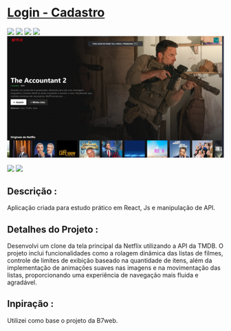 <h1><a href="#"> Login - Cadastro </a></h1>

<div style="display: inline_block">

<img src="https://img.shields.io/badge/html5-%23E34F26.svg?style=for-the-badge&logo=html5&logoColor=white" />
<img src="https://img.shields.io/badge/css3-%231572B6.svg?style=for-the-badge&logo=css3&logoColor=white" />
<img src="https://img.shields.io/badge/javascript-%23323330.svg?style=for-the-badge&logo=javascript&logoColor=%23F7DF1E" />
<img src="https://img.shields.io/badge/react-%2320232a.svg?style=for-the-badge&logo=react&logoColor=%2361DAFB" />
  
  
  
</div>

<img src ="/img/Captura de tela 2025-04-27 133751.png" />


<div style="display: inline_block">

<a href="https://www.linkedin.com/in/gustavolopesdev/" target="_blank"><img src="https://img.shields.io/badge/-LinkedIn-%230077B5?style=for-the-badge&logo=linkedin&logoColor=white" target="_blank"></a>
<a href="https://gustavolopesdev.github.io/PortFolio/" target="_blank"><img src="https://img.shields.io/badge/-Portf%C3%B3lio-brown?style=for-the-badge&logo=true" target="_blank"></a>

</div>

<h2>Descrição :</h2>
<p>Aplicação criada para estudo prático em React, Js e manipulação de API.</p>
<h2>Detalhes do Projeto :</h2>
<p>Desenvolvi um clone da tela principal da Netflix utilizando a API da TMDB. O projeto inclui funcionalidades como a rolagem dinâmica das listas de filmes, controle de limites de exibição baseado na quantidade de itens, além da implementação de animações suaves nas imagens e na movimentação das listas, proporcionando uma experiência de navegação mais fluida e agradável.</p>
<h2>Inpiração :</h2>
<p>Utilizei como base o projeto da B7web.</p>
